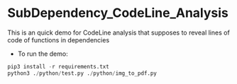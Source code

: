 # SubDependency_CodeLine_Analysis

This is an quick demo for CodeLine analysis that supposes to reveal lines of code of functions in dependencies 


- To run the demo: 

```python
pip3 install -r requirements.txt
python3 ./python/test.py ./python/img_to_pdf.py
```

